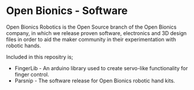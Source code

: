 # Open Bionics - Software

Open Bionics Robotics is the Open Source branch of the Open Bionics company, in which we release proven software, electronics and 3D design files in order to aid the maker community in their experimentation with robotic hands.

Included in this repositry is;
- FingerLib - An arduino library used to create servo-like functionality for finger control.
- Parsnip - The software release for Open Bionics robotic hand kits.
